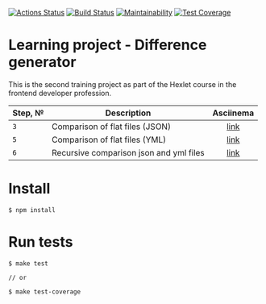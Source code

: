 [![Actions Status](https://github.com/vetneka/frontend-project-lvl2/workflows/hexlet-check/badge.svg)](https://github.com/vetneka/frontend-project-lvl2/actions)
[![Build Status](https://github.com/vetneka/frontend-project-lvl2/workflows/build/badge.svg)](https://github.com/vetneka/frontend-project-lvl2/actions)
[![Maintainability](https://api.codeclimate.com/v1/badges/2aa3bdec005def0a5cf8/maintainability)](https://codeclimate.com/github/vetneka/frontend-project-lvl2/maintainability)
[![Test Coverage](https://api.codeclimate.com/v1/badges/2aa3bdec005def0a5cf8/test_coverage)](https://codeclimate.com/github/vetneka/frontend-project-lvl2/test_coverage)

# Learning project - Difference generator

This is the second training project as part of the Hexlet course in the frontend developer profession.

| Step, № | Description                             | Asciinema                               |
|---------| ----------------------------------------|:---------------------------------------:|
| `3`     | Comparison of flat files (JSON)         | [link](https://asciinema.org/a/388166)  |
| `5`     | Comparison of flat files (YML)          | [link](https://asciinema.org/a/388393)  |
| `6`     | Recursive comparison json and yml files | [link](https://asciinema.org/a/389284)  |

# Install
```
$ npm install
```

# Run tests
```
$ make test

// or

$ make test-coverage
```